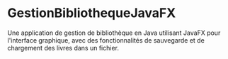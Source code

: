 # GestionBibliothequeJavaFX
Une application de gestion de bibliothèque en Java utilisant JavaFX pour l'interface graphique, avec des fonctionnalités de sauvegarde et de chargement des livres dans un fichier.
